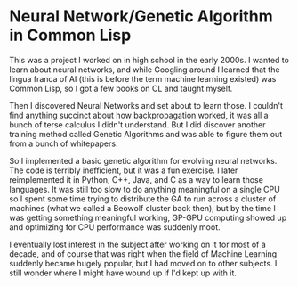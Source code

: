 # Neural Network/Genetic Algorithm in Common Lisp

This was a project I worked on in high school in the early 2000s. I wanted to learn
about neural networks, and while Googling around I learned that the lingua franca of AI
(this is before the term machine learning existed) was Common Lisp, so I got a few books
on CL and taught myself.

Then I discovered Neural Networks and set about to learn those. I couldn't find anything
succinct about how backpropagation worked, it was all a bunch of terse calculus I didn't understand.
But I did discover another training method called Genetic Algorithms and was able to figure them
out from a bunch of whitepapers.

So I implemented a basic genetic algorithm for evolving neural networks. The code is terribly inefficient,
but it was a fun exercise. I later reimplemented it in Python, C++, Java, and C as a way to learn those
languages. It was still too slow to do anything meaningful on a single CPU so I spent some time trying
to distribute the GA to run across a cluster of machines (what we called a Beowolf cluster back then),
but by the time I was getting something meaningful working, GP-GPU computing showed up and optimizing for
CPU performance was suddenly moot.

I eventually lost interest in the subject after working on it for most of a decade, and of course that was right
when the field of Machine Learning suddenly became hugely popular, but I had moved on to other subjects. I still
wonder where I might have wound up if I'd kept up with it.
